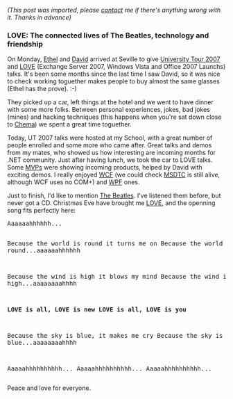 *(This post was imported, please [contact](#/contact) me if there's anything wrong with it. Thanks in advance)*

<div class="entry-body">
<h3>LOVE: The connected lives of The Beatles, technology and friendship</h3>
<p>
	On Monday, <a href="http://blogs.msdn.com/ethelcilla/">Ethel</a> and <a href="http://blogs.msdn.com/DavidSalgado/">David</a> arrived at Seville to give <a href="http://www.microsoft.com/spanish/msdn/estudiantes/eventos/universitytour.mspx">University Tour 2007</a> and <a href="http://www.microsoft.com/spain/business/launch2007/default.mspx">LOVE</a> (Exchange Server 2007, Windows Vista and Office 2007 Launchs) talks. It's been some months since the last time I saw David, so it was nice to check working toguether makes people to buy almost the same glasses (Ethel has the prove). :-)
</p>
<p>
	They picked up a car, left things at the hotel and we went to have dinner with some more folks. Between personal experiences, jokes, bad jokes (mines) and hacking techniques (this happens when you're sat down close to <a href="http://elladodelmal.blogspot.com/">Chema</a>) we spent a great time toguether.
</p>
<p>
	Today, UT 2007 talks were hosted at my School, with a great number of people enrolled and some more who came after. Great talks and demos from my mates, who showed us how interesting are incoming months for .NET community. Just after having lunch, we took the car to LOVE talks. Some <a href="http://mvp.support.microsoft.com/">MVPs</a> were showing incoming products, helped by David with exciting demos. I really enjoyed <a href="http://msdn2.microsoft.com/en-us/netframework/aa663324.aspx">WCF</a> (we could check <a href="http://www.neuber.com/taskmanager/process/msdtc.exe.html">MSDTC</a> is still alive, although WCF uses no COM+) and <a href="http://msdn2.microsoft.com/en-us/netframework/aa663326.aspx">WPF</a> ones.
</p>
<p>
	Just to finish, I'd like to mention <a href="http://www.beatles.com/">The Beatles</a>. I've listened them before, but never got a CD. Christmas Eve have brought me <a href="http://www.thebeatles.com/hub/love/site/">LOVE</a>, and the openning song fits perfectly here:
	<pre>
Aaaaaahhhhhh...

Because the world is round it turns me on
Because the world is round...aaaaaahhhhhh

Because the wind is high it blows my mind
Because the wind is high...aaaaaaaahhhh

<b>LOVE is all, LOVE is new
LOVE is all, LOVE is you</b>

Because the sky is blue, it makes me cry
Because the sky is blue...aaaaaaaahhhh

Aaaaahhhhhhhhhh...
Aaaaahhhhhhhhhh...
Aaaaahhhhhhhhhh...
	</pre>
</p>
<p>
	Peace and love for everyone.
</p>
</div>
